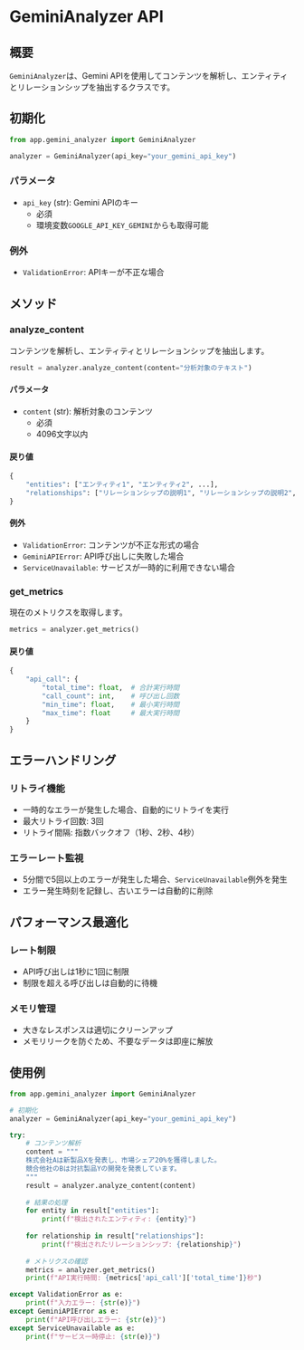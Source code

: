 # GeminiAnalyzer API

## 概要

`GeminiAnalyzer`は、Gemini APIを使用してコンテンツを解析し、エンティティとリレーションシップを抽出するクラスです。

## 初期化

```python
from app.gemini_analyzer import GeminiAnalyzer

analyzer = GeminiAnalyzer(api_key="your_gemini_api_key")
```

### パラメータ

- `api_key` (str): Gemini APIのキー
  - 必須
  - 環境変数`GOOGLE_API_KEY_GEMINI`からも取得可能

### 例外

- `ValidationError`: APIキーが不正な場合

## メソッド

### analyze_content

コンテンツを解析し、エンティティとリレーションシップを抽出します。

```python
result = analyzer.analyze_content(content="分析対象のテキスト")
```

#### パラメータ

- `content` (str): 解析対象のコンテンツ
  - 必須
  - 4096文字以内

#### 戻り値

```python
{
    "entities": ["エンティティ1", "エンティティ2", ...],
    "relationships": ["リレーションシップの説明1", "リレーションシップの説明2", ...]
}
```

#### 例外

- `ValidationError`: コンテンツが不正な形式の場合
- `GeminiAPIError`: API呼び出しに失敗した場合
- `ServiceUnavailable`: サービスが一時的に利用できない場合

### get_metrics

現在のメトリクスを取得します。

```python
metrics = analyzer.get_metrics()
```

#### 戻り値

```python
{
    "api_call": {
        "total_time": float,  # 合計実行時間
        "call_count": int,    # 呼び出し回数
        "min_time": float,    # 最小実行時間
        "max_time": float     # 最大実行時間
    }
}
```

## エラーハンドリング

### リトライ機能

- 一時的なエラーが発生した場合、自動的にリトライを実行
- 最大リトライ回数: 3回
- リトライ間隔: 指数バックオフ（1秒、2秒、4秒）

### エラーレート監視

- 5分間で5回以上のエラーが発生した場合、`ServiceUnavailable`例外を発生
- エラー発生時刻を記録し、古いエラーは自動的に削除

## パフォーマンス最適化

### レート制限

- API呼び出しは1秒に1回に制限
- 制限を超える呼び出しは自動的に待機

### メモリ管理

- 大きなレスポンスは適切にクリーンアップ
- メモリリークを防ぐため、不要なデータは即座に解放

## 使用例

```python
from app.gemini_analyzer import GeminiAnalyzer

# 初期化
analyzer = GeminiAnalyzer(api_key="your_gemini_api_key")

try:
    # コンテンツ解析
    content = """
    株式会社Aは新製品Xを発表し、市場シェア20%を獲得しました。
    競合他社のBは対抗製品Yの開発を発表しています。
    """
    result = analyzer.analyze_content(content)
    
    # 結果の処理
    for entity in result["entities"]:
        print(f"検出されたエンティティ: {entity}")
    
    for relationship in result["relationships"]:
        print(f"検出されたリレーションシップ: {relationship}")
    
    # メトリクスの確認
    metrics = analyzer.get_metrics()
    print(f"API実行時間: {metrics['api_call']['total_time']}秒")

except ValidationError as e:
    print(f"入力エラー: {str(e)}")
except GeminiAPIError as e:
    print(f"API呼び出しエラー: {str(e)}")
except ServiceUnavailable as e:
    print(f"サービス一時停止: {str(e)}")
``` 